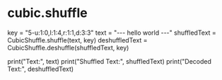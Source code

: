 # cubic.shuffle

key = "5-u:1:0,l:1:4,r:1:1,d:3:3"
text = "--- hello world ---"
shuffledText = CubicShuffle.shuffle(text, key)
deshuffledText = CubicShuffle.deshuffle(shuffledText, key)

print("Text:", text)
print("Shuffled Text:", shuffledText)
print("Decoded Text:", deshuffledText)

